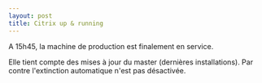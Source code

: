 ```yaml
---
layout: post
title: Citrix up & running
---
```


A 15h45, la machine de production est finalement en service.

Elle tient compte des mises à jour du master (dernières installations). Par contre l'extinction automatique n'est pas désactivée.
